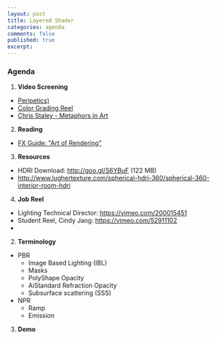 ```yaml
---
layout: post
title: Layered Shader
categories: agenda
comments: false
published: true
excerpt:
---
```


### Agenda

1. **Video Screening**
  - [Peripetics)](https://vimeo.com/3268624)
  - [Color Grading Reel](https://vimeo.com/116019668)
  - [Chris Staley - Metaphors in Art](https://www.youtube.com/watch?v=WffFZB7blFE&list=PLkUJGaipeBW05fK1_nKq73SsiYgynGvVq&index=3)
2. **Reading**
  - [FX Guide: "Art of Rendering"](https://www.fxguide.com/featured/the-art-of-rendering/)
3. **Resources**
  - HDRI Download: http://goo.gl/S6YBuF \(122 MB\)
  - http://www.lughertexture.com/spherical-hdri-360/spherical-360-interior-room-hdri
4. **Job Reel**
  - Lighting Technical Director: https://vimeo.com/200015451
  - Student Reel, Cindy Jang: https://vimeo.com/52911102
  - 
2. **Terminology**
  - PBR
     - Image Based Lighting (IBL)
     - Masks
     - PolyShape Opacity
     - AiStandard Refraction Opacity 
     - Subsurface scattering (SSS)
  - NPR
     - Ramp
     - Emission
3. **Demo**
